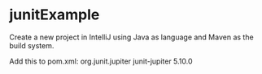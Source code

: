 # junitExample

Create a new project in IntelliJ using Java as language and Maven as the build system.

Add this to pom.xml:
<dependencies>
            <dependency>
                    <groupId>org.junit.jupiter</groupId>
                    <artifactId>junit-jupiter</artifactId>
                    <version>5.10.0</version>
            </dependency>
    </dependencies>
